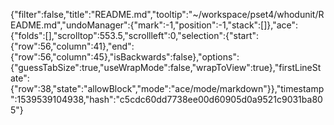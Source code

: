 {"filter":false,"title":"README.md","tooltip":"~/workspace/pset4/whodunit/README.md","undoManager":{"mark":-1,"position":-1,"stack":[]},"ace":{"folds":[],"scrolltop":553.5,"scrollleft":0,"selection":{"start":{"row":56,"column":41},"end":{"row":56,"column":45},"isBackwards":false},"options":{"guessTabSize":true,"useWrapMode":false,"wrapToView":true},"firstLineState":{"row":38,"state":"allowBlock","mode":"ace/mode/markdown"}},"timestamp":1539539104938,"hash":"c5cdc60dd7738ee00d60905d0a9521c9031ba805"}